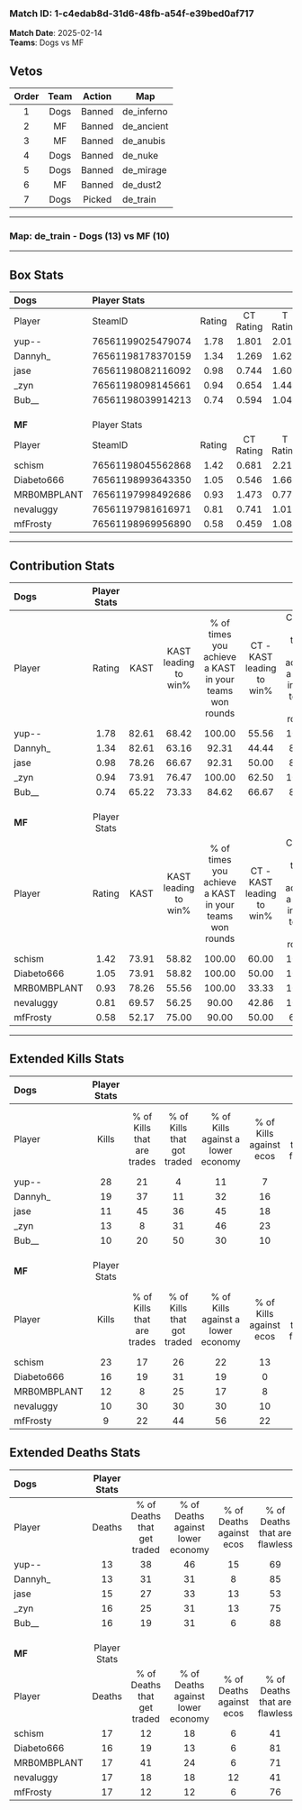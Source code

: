 ### Match ID: 1-c4edab8d-31d6-48fb-a54f-e39bed0af717  
**Match Date**: 2025-02-14  
**Teams**: Dogs vs MF  

## Vetos  

| Order | Team | Action | Map |
| :---: | :--: | :----: | --- |
| 1 | Dogs | Banned | de_inferno |
| 2 | MF | Banned | de_ancient |
| 3 | MF | Banned | de_anubis |
| 4 | Dogs | Banned | de_nuke |
| 5 | Dogs | Banned | de_mirage |
| 6 | MF | Banned | de_dust2 |
| 7 | Dogs | Picked | de_train |

---  

### **Map**: de_train - Dogs (13) vs MF (10)  
---  

## Box Stats  

| **Dogs**    | Player Stats      |        |           |          |       |       |       |         |        |      |     |
| :- | :- | :-: | :-: | :-: | :-: | :-: | :-: | :-: | :-: | :-: | :-: |
| Player      | SteamID           | Rating | CT Rating | T Rating | KAST  |  ADR  | Kills | Assists | Deaths | K/D  | HS% |
| yup--       | 76561199025479074 |  1.78  |   1.801   |  2.016   | 82.61 | 110.3 |  28   |    2    |   13   | 2.15 | 25  |
| Dannyh_     | 76561198178370159 |  1.34  |   1.269   |  1.629   | 82.61 | 75.9  |  19   |    4    |   13   | 1.46 | 52  |
| jase        | 76561198082116092 |  0.98  |   0.744   |  1.607   | 78.26 | 78.7  |  11   |    8    |   15   | 0.73 | 72  |
| _zyn        | 76561198098145661 |  0.94  |   0.654   |  1.440   | 73.91 | 62.8  |  13   |    4    |   16   | 0.81 | 84  |
| Bub__       | 76561198039914213 |  0.74  |   0.594   |  1.049   | 65.22 | 51.1  |  10   |    7    |   16   | 0.63 | 40  |
|             |                   |        |           |          |       |       |       |         |        |      |     |
|             |                   |        |           |          |       |       |       |         |        |      |     |
|             |                   |        |           |          |       |       |       |         |        |      |     |
| **MF**      | Player Stats      |        |           |          |       |       |       |         |        |      |     |
| Player      | SteamID           | Rating | CT Rating | T Rating | KAST  |  ADR  | Kills | Assists | Deaths | K/D  | HS% |
| schism      | 76561198045562868 |  1.42  |   0.681   |  2.215   | 73.91 | 106.2 |  23   |    2    |   17   | 1.35 | 60  |
| Diabeto666  | 76561198993643350 |  1.05  |   0.546   |  1.662   | 73.91 | 64.0  |  16   |    4    |   16   | 1.00 | 25  |
| MRB0MBPLANT | 76561197998492686 |  0.93  |   1.473   |  0.771   | 78.26 | 65.0  |  12   |    8    |   17   | 0.71 | 41  |
| nevaluggy   | 76561197981616971 |  0.81  |   0.741   |  1.011   | 69.57 | 72.4  |  10   |    6    |   17   | 0.59 | 50  |
| mfFrosty    | 76561198969956890 |  0.58  |   0.459   |  1.082   | 52.17 | 55.0  |   9   |    4    |   17   | 0.53 | 55  |
---  

## Contribution Stats  

| **Dogs**    | Player Stats |       |                      |                                                        |                           |                                                             |                          |                                                            |
| :- | :-: | :-: | :-: | :-: | :-: | :-: | :-: | :-: |
| Player      |    Rating    | KAST  | KAST leading to win% | % of times you achieve a KAST in your teams won rounds | CT - KAST leading to win% | CT - % of times you achieve a KAST in your teams won rounds | T - KAST leading to win% | T - % of times you achieve a KAST in your teams won rounds |
| yup--       |     1.78     | 82.61 |        68.42         |                         100.00                         |           55.56           |                           100.00                            |          80.00           |                           100.00                           |
| Dannyh_     |     1.34     | 82.61 |        63.16         |                         92.31                          |           44.44           |                            80.00                            |          80.00           |                           100.00                           |
| jase        |     0.98     | 78.26 |        66.67         |                         92.31                          |           50.00           |                            80.00                            |          80.00           |                           100.00                           |
| _zyn        |     0.94     | 73.91 |        76.47         |                         100.00                         |           62.50           |                           100.00                            |          88.89           |                           100.00                           |
| Bub__       |     0.74     | 65.22 |        73.33         |                         84.62                          |           66.67           |                            80.00                            |          77.78           |                           87.50                            |
|             |              |       |                      |                                                        |                           |                                                             |                          |                                                            |
|             |              |       |                      |                                                        |                           |                                                             |                          |                                                            |
|             |              |       |                      |                                                        |                           |                                                             |                          |                                                            |
| **MF**      | Player Stats |       |                      |                                                        |                           |                                                             |                          |                                                            |
| Player      |    Rating    | KAST  | KAST leading to win% | % of times you achieve a KAST in your teams won rounds | CT - KAST leading to win% | CT - % of times you achieve a KAST in your teams won rounds | T - KAST leading to win% | T - % of times you achieve a KAST in your teams won rounds |
| schism      |     1.42     | 73.91 |        58.82         |                         100.00                         |           60.00           |                           100.00                            |          58.33           |                           100.00                           |
| Diabeto666  |     1.05     | 73.91 |        58.82         |                         100.00                         |           50.00           |                           100.00                            |          63.64           |                           100.00                           |
| MRB0MBPLANT |     0.93     | 78.26 |        55.56         |                         100.00                         |           33.33           |                           100.00                            |          77.78           |                           100.00                           |
| nevaluggy   |     0.81     | 69.57 |        56.25         |                         90.00                          |           42.86           |                           100.00                            |          66.67           |                           85.71                            |
| mfFrosty    |     0.58     | 52.17 |        75.00         |                         90.00                          |           50.00           |                            66.67                            |          87.50           |                           100.00                           |
---  

## Extended Kills Stats  

| **Dogs**    | Player Stats |                            |                            |                                    |                         |                              |                                 |                                       |                    |           |
| :- | :-: | :-: | :-: | :-: | :-: | :-: | :-: | :-: | :-: | :-: |
| Player      |    Kills     | % of Kills that are trades | % of Kills that got traded | % of Kills against a lower economy | % of Kills against ecos | % of Kills that are flawless | % of Kills that are close duels | % of Kills that are assisted by flash | Pistol Round Kills | AWP Kills |
| yup--       |      28      |             21             |             4              |                 11                 |            7            |              64              |                0                |                   4                   |         12         |     5     |
| Dannyh_     |      19      |             37             |             11             |                 32                 |           16            |              68              |               16                |                  11                   |         0          |     2     |
| jase        |      11      |             45             |             36             |                 45                 |           18            |              36              |                0                |                   9                   |         0          |     1     |
| _zyn        |      13      |             8              |             31             |                 46                 |           23            |              85              |                8                |                  15                   |         0          |     2     |
| Bub__       |      10      |             20             |             50             |                 30                 |           10            |              50              |               10                |                   0                   |         0          |     0     |
|             |              |                            |                            |                                    |                         |                              |                                 |                                       |                    |           |
|             |              |                            |                            |                                    |                         |                              |                                 |                                       |                    |           |
|             |              |                            |                            |                                    |                         |                              |                                 |                                       |                    |           |
| **MF**      | Player Stats |                            |                            |                                    |                         |                              |                                 |                                       |                    |           |
| Player      |    Kills     | % of Kills that are trades | % of Kills that got traded | % of Kills against a lower economy | % of Kills against ecos | % of Kills that are flawless | % of Kills that are close duels | % of Kills that are assisted by flash | Pistol Round Kills | AWP Kills |
| schism      |      23      |             17             |             26             |                 22                 |           13            |              65              |                4                |                   0                   |         0          |     0     |
| Diabeto666  |      16      |             19             |             31             |                 19                 |            0            |              69              |                6                |                   0                   |         0          |     1     |
| MRB0MBPLANT |      12      |             8              |             25             |                 17                 |            8            |              75              |                0                |                   0                   |         2          |     1     |
| nevaluggy   |      10      |             30             |             30             |                 30                 |           10            |              80              |               10                |                   0                   |         0          |     0     |
| mfFrosty    |      9       |             22             |             44             |                 56                 |           22            |             133              |               11                |                  11                   |         3          |     2     |
## Extended Deaths Stats  

| **Dogs**    | Player Stats |                             |                                   |                          |                               |                            |                           |               |
| :- | :-: | :-: | :-: | :-: | :-: | :-: | :-: | :-: |
| Player      |    Deaths    | % of Deaths that get traded | % of Deaths against lower economy | % of Deaths against ecos | % of Deaths that are flawless | % of Deaths that are close | % of Deaths while blinded | Deaths to AWP |
| yup--       |      13      |             38              |                46                 |            15            |              69               |             8              |             0             |       0       |
| Dannyh_     |      13      |             31              |                31                 |            8             |              85               |             0              |             0             |       1       |
| jase        |      15      |             27              |                33                 |            13            |              53               |             13             |             0             |       2       |
| _zyn        |      16      |             25              |                31                 |            13            |              75               |             0              |             6             |       1       |
| Bub__       |      16      |             19              |                31                 |            6             |              88               |             6              |             0             |       1       |
|             |              |                             |                                   |                          |                               |                            |                           |               |
|             |              |                             |                                   |                          |                               |                            |                           |               |
|             |              |                             |                                   |                          |                               |                            |                           |               |
| **MF**      | Player Stats |                             |                                   |                          |                               |                            |                           |               |
| Player      |    Deaths    | % of Deaths that get traded | % of Deaths against lower economy | % of Deaths against ecos | % of Deaths that are flawless | % of Deaths that are close | % of Deaths while blinded | Deaths to AWP |
| schism      |      17      |             12              |                18                 |            6             |              41               |             12             |             6             |       2       |
| Diabeto666  |      16      |             19              |                13                 |            6             |              81               |             6              |             6             |       2       |
| MRB0MBPLANT |      17      |             41              |                24                 |            6             |              71               |             0              |             6             |       3       |
| nevaluggy   |      17      |             18              |                18                 |            12            |              41               |             12             |            12             |       2       |
| mfFrosty    |      17      |             12              |                12                 |            6             |              76               |             0              |             6             |       3       |
